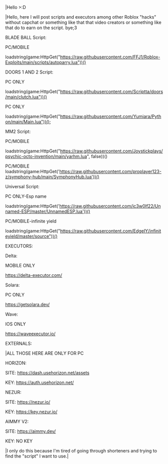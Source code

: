 |Hello >:D


|Hello, here I will post scripts and executors among other Roblox "hacks" without capchat or something like that that video creators or something like that do to earn on the script. bye;3




BLADE BALL Script:

PC/MOBILE

loadstring(game:HttpGet("https://raw.githubusercontent.com/FFJ1/Roblox-Exploits/main/scripts/autoparry.lua"))()








DOORS 1 AND 2 Script:

PC ONLY

loadstring(game:HttpGet("https://raw.githubusercontent.com/Scriptta/doors/main/clutch.lua"))()

PC ONLY

loadstring(game:HttpGet("https://raw.githubusercontent.com/Yumiara/Python/main/Main.lua"))();













MM2 Script:

PC/MOBILE

loadstring(game:HttpGet("https://raw.githubusercontent.com/Joystickplays/psychic-octo-invention/main/yarhm.lua", false))()

PC/MOBILE
 loadstring(game:HttpGet('https://raw.githubusercontent.com/proplayer123-z/symphony-hub/main/SymphonyHub.lua'))() 

Universal Script:

PC ONLY-Esp name

loadstring(game:HttpGet('https://raw.githubusercontent.com/ic3w0lf22/Unnamed-ESP/master/UnnamedESP.lua'))()

PC/MOBILE-infinite yield

loadstring(game:HttpGet("https://raw.githubusercontent.com/EdgeIY/infiniteyield/master/source"))()


EXECUTORS:

Delta:

MOBILE ONLY

https://delta-executor.com/

Solara:

PC ONLY

https://getsolara.dev/

Wave:

IOS ONLY

https://waveexecutor.io/
















EXTERNALS:


|ALL THOSE HERE ARE ONLY FOR PC


HORIZON:

SITE: https://dash.usehorizon.net/assets

 KEY: https://auth.usehorizon.net/

NEZUR:

SITE: https://nezur.io/

 KEY: https://key.nezur.io/

AIMMY V2:

SITE: https://aimmy.dev/

 KEY: NO KEY












































|I only do this because I'm tired of going through shorteners and trying to find the "script" I want to use.|
